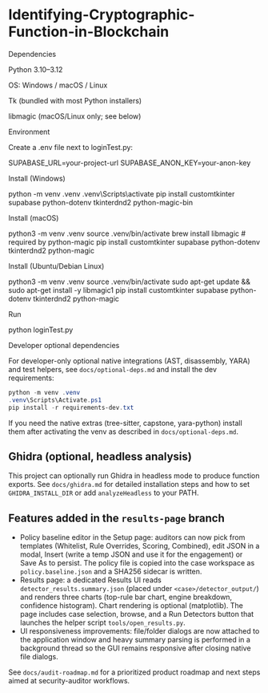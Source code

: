 # Identifying-Cryptographic-Function-in-Blockchain

Dependencies

Python 3.10–3.12

OS: Windows / macOS / Linux

Tk (bundled with most Python installers)

libmagic (macOS/Linux only; see below)

Environment

Create a .env file next to loginTest.py:

SUPABASE_URL=your-project-url
SUPABASE_ANON_KEY=your-anon-key

Install (Windows)

python -m venv .venv
.venv\Scripts\activate
pip install customtkinter supabase python-dotenv tkinterdnd2 python-magic-bin

Install (macOS)

python3 -m venv .venv
source .venv/bin/activate
brew install libmagic # required by python-magic
pip install customtkinter supabase python-dotenv tkinterdnd2 python-magic

Install (Ubuntu/Debian Linux)

python3 -m venv .venv
source .venv/bin/activate
sudo apt-get update && sudo apt-get install -y libmagic1
pip install customtkinter supabase python-dotenv tkinterdnd2 python-magic

Run

python loginTest.py

Developer optional dependencies

For developer-only optional native integrations (AST, disassembly, YARA) and test helpers, see `docs/optional-deps.md` and install the dev requirements:

```powershell
python -m venv .venv
.venv\Scripts\Activate.ps1
pip install -r requirements-dev.txt
```

If you need the native extras (tree-sitter, capstone, yara-python) install them after activating the venv as described in `docs/optional-deps.md`.

## Ghidra (optional, headless analysis)

This project can optionally run Ghidra in headless mode to produce function
exports. See `docs/ghidra.md` for detailed installation steps and how to set
`GHIDRA_INSTALL_DIR` or add `analyzeHeadless` to your PATH.

## Features added in the `results-page` branch

- Policy baseline editor in the Setup page: auditors can now pick from
  templates (Whitelist, Rule Overrides, Scoring, Combined), edit JSON in a
  modal, Insert (write a temp JSON and use it for the engagement) or Save As
  to persist. The policy file is copied into the case workspace as
  `policy.baseline.json` and a SHA256 sidecar is written.
- Results page: a dedicated Results UI reads `detector_results.summary.json`
  (placed under `<case>/detector_output/`) and renders three charts (top-rule
  bar chart, engine breakdown, confidence histogram). Chart rendering is
  optional (matplotlib). The page includes case selection, browse, and a
  Run Detectors button that launches the helper script `tools/open_results.py`.
- UI responsiveness improvements: file/folder dialogs are now attached to the
  application window and heavy summary parsing is performed in a background
  thread so the GUI remains responsive after closing native file dialogs.

See `docs/audit-roadmap.md` for a prioritized product roadmap and next steps
aimed at security-auditor workflows.
